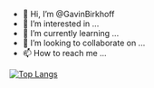 - 👋 Hi, I’m @GavinBirkhoff
- 👀 I’m interested in ...
- 🌱 I’m currently learning ...
- 💞️ I’m looking to collaborate on ...
- 📫 How to reach me ...

[![Top Langs](https://github-readme-stats.vercel.app/api/top-langs/?username=GavinBirkhoff&layout=compact)](https://github.com/anuraghazra/github-readme-stats)

<!---
GavinBirkhoff/GavinBirkhoff is a ✨ special ✨ repository because its `README.md` (this file) appears on your GitHub profile.
You can click the Preview link to take a look at your changes.
--->
